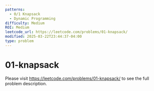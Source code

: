 ```yaml
---
patterns:
  - 0/1 Knapsack
  - Dynamic Programming
difficulty: Medium
ROI: Medium
leetcode_url: https://leetcode.com/problems/01-knapsack/
modified: 2025-03-22T23:44:37-04:00
type: problem
---
```


# 01-knapsack

Please visit https://leetcode.com/problems/01-knapsack/ to see the full problem description.
